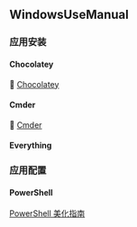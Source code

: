 ## WindowsUseManual

### 应用安装

#### Chocolatey

:link: [Chocolatey](https://chocolatey.org/)



#### Cmder

:link: [Cmder](http://cmder.net/)



#### Everything



### 应用配置

#### PowerShell

[PowerShell 美化指南](https://coolcode.org/2018/03/16/how-to-make-your-powershell-beautiful/)

